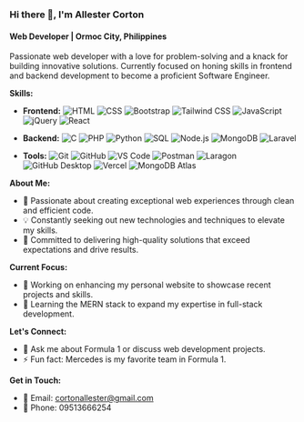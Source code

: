 ### Hi there 👋, I'm Allester Corton

#### Web Developer | Ormoc City, Philippines
Passionate web developer with a love for problem-solving and a knack for building innovative solutions. Currently focused on honing skills in frontend and backend development to become a proficient Software Engineer.

**Skills:**
- **Frontend:** 
  ![HTML](https://img.shields.io/badge/HTML-5-orange?style=flat-square&logo=html5)
  ![CSS](https://img.shields.io/badge/CSS-3-blue?style=flat-square&logo=css3)
  ![Bootstrap](https://img.shields.io/badge/Bootstrap-5-purple?style=flat-square&logo=bootstrap)
  ![Tailwind CSS](https://img.shields.io/badge/Tailwind_CSS-2-green?style=flat-square&logo=tailwind-css)
  ![JavaScript](https://img.shields.io/badge/JavaScript-ES6-yellow?style=flat-square&logo=javascript)
  ![jQuery](https://img.shields.io/badge/jQuery-3-blue?style=flat-square&logo=jquery)
  ![React](https://img.shields.io/badge/React-17-blue?style=flat-square&logo=react)
  
- **Backend:** 
  ![C](https://img.shields.io/badge/C-11-blue?style=flat-square&logo=c)
  ![PHP](https://img.shields.io/badge/PHP-8.0-blue?style=flat-square&logo=php)
  ![Python](https://img.shields.io/badge/Python-3.9-blue?style=flat-square&logo=python)
  ![SQL](https://img.shields.io/badge/SQL-MySQL-blue?style=flat-square&logo=mysql)
  ![Node.js](https://img.shields.io/badge/Node.js-14-green?style=flat-square&logo=node.js)
  ![MongoDB](https://img.shields.io/badge/MongoDB-4.4-green?style=flat-square&logo=mongodb)
  ![Laravel](https://img.shields.io/badge/Laravel-10-red?style=flat-square&logo=laravel)
  
- **Tools:** 
  ![Git](https://img.shields.io/badge/Git-2-black?style=flat-square&logo=git)
  ![GitHub](https://img.shields.io/badge/GitHub-2.0-black?style=flat-square&logo=github)
  ![VS Code](https://img.shields.io/badge/VS_Code-1-blue?style=flat-square&logo=visual-studio-code)
  ![Postman](https://img.shields.io/badge/Postman-8-orange?style=flat-square&logo=postman)
  ![Laragon](https://img.shields.io/badge/Laragon-4.0.16-orange?style=flat-square&logo=laragon)
  ![GitHub Desktop](https://img.shields.io/badge/GitHub_Desktop-2.8.4-black?style=flat-square&logo=github)
  ![Vercel](https://img.shields.io/badge/Vercel-2.0-black?style=flat-square&logo=vercel)
  ![MongoDB Atlas](https://img.shields.io/badge/MongoDB_Atlas-4.4-green?style=flat-square&logo=mongodb)

**About Me:**
- 🚀 Passionate about creating exceptional web experiences through clean and efficient code.
- 💡 Constantly seeking out new technologies and techniques to elevate my skills.
- 🌟 Committed to delivering high-quality solutions that exceed expectations and drive results.

**Current Focus:**
- 🔭 Working on enhancing my personal website to showcase recent projects and skills.
- 🌱 Learning the MERN stack to expand my expertise in full-stack development.

**Let's Connect:**
- 💬 Ask me about Formula 1 or discuss web development projects.
- ⚡ Fun fact: Mercedes is my favorite team in Formula 1.

**Get in Touch:**
- 📧 Email: cortonallester@gmail.com
- 📱 Phone: 09513666254
